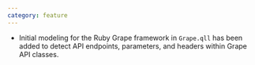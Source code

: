 ```yaml
---
category: feature
---
```

* Initial modeling for the Ruby Grape framework in `Grape.qll` has been added to detect API endpoints, parameters, and headers within Grape API classes.